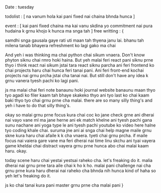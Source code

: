 Date : tuesday 

todolist : [
    na vanum hola kai pani fixed nai chaina bhnda hunca 
]

event : [
    kai pani fixed chaina ma kai vanu skdina yo commitment nai pura hudaina k grnu khojo k hunca  ma snga tah 
]
free writting : {

samdhi snga gausala gaye rati uti maan tah thyena janu lai. 
bhanu tah milena tanab bhayera refreshment ko lagi  gako ma chai 

And yeh i was thinking ma chai python chai sikum vnaera. Don't know phyton siknu chai rmro hoki haina. But yeh malai feri react pani siknu prne thyo 
i think react nai sikum jstai tara react siknu parcha ani feri frontend ko chai projects haru chai hunca feri tanai pani. Ani feri front-end kochai projects nai grnu prcha jstai cha tanai nai. But still don't have any idea k grnu vanera tyesh pachi ko lagi pani. 

js ma malai chai feri note banaunu hoki journal website banaunu maan thyo tyo agadi ko filer kaam tah bhaye skakeko thyo ani tyo last ko chai kaam baki thyo 
tyo chai  grnu prne cha malai. there are so many silly thing's and yeh i have to do that silly thing's. 

okay so malai grnu prne focus kura chai coc ko jane check grne ani dherai nai vayo vane ml ma jane herne ani ek match khelne ani tyesh pachi gana sunu nachane ani yoga
type le ani tyesh pachi youtube ko video here halne tyo coding khale chai. suruma jne ani ai snga chai help magne maile grnu skne kura haru chai afaile k k cha vnaera. 
tyeti chai grnu prcha. 
if maile focus nai vaiera gare vane ma feri dherai nai time linu skchu ani tyai vayera game kheldai chai distract vayera grnu prne hunca abo chai malai kaam haru. 
okay. 


today scene haru chai yestai yestsai raheko cha. let's freaking do it. malia dherai nai grnu prne tara aile chai k ho k ho. 
malai pani challenge nai cha grnu prne kura haru dherai nai raheko cha bhnda nih hunca kind of haha so yeh let's freaking do it. 

js ko chai tanai kura pani master grnu prne cha malai pani 
}